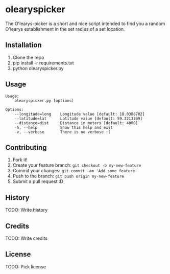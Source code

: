 # olearyspicker
The O'learys-picker is a short and nice script intended to find you a random \
O'learys establishment in the set radius of a set location.

## Installation

1. Clone the repo
2. pip install -r requirements.txt
3. python olearyspicker.py

## Usage
```
Usage:
    olearyspicker.py [options]

Options:
    --longitude=long    Longitude value [default: 18.0388702]
    --latitude=lat      Latitude value [default: 59.3213309]
    --distance=dist     Distance in meters [default: 4000]
    -h, --help          Show this help and exit
    -v, --verbose       There is no verbose :(

```

## Contributing

1. Fork it!
2. Create your feature branch: `git checkout -b my-new-feature`
3. Commit your changes: `git commit -am 'Add some feature'`
4. Push to the branch: `git push origin my-new-feature`
5. Submit a pull request :D

## History

TODO: Write history

## Credits

TODO: Write credits

## License

TODO: Pick license 